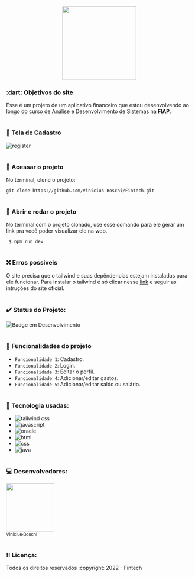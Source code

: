 <div align=center>
  <img src="https://user-images.githubusercontent.com/74377158/173904904-9741274f-3253-4491-a2ca-62fe5235b3c9.png" width=200>
</div>
  
<h3> :dart: Objetivos do site</h3>
Esse é um projeto de um aplicativo financeiro que estou desenvolvendo ao longo do curso de Análise e Desenvolvimento de Sistemas na <strong>FIAP</strong>.
  
# <h3> :pencil: Tela de Cadastro</h3>
![register](https://user-images.githubusercontent.com/74377158/173920167-1eb57b25-acb1-4f58-987c-46ba32356d63.png)

# <h3> :file_folder: Acessar o projeto</h3>
No terminal, clone o projeto:

```
git clone https://github.com/Vinicius-Boschi/Fintech.git
```

# <h3> :wrench: Abrir e rodar o projeto</h3>
No terminal com o projeto clonado, use esse comando para ele gerar um link pra você poder visualizar ele na web.

```
 $ npm run dev
```

# <h3> :x: Erros possíveis </h3>
O site precisa que o tailwind e suas depêndencias estejam instaladas para ele funcionar.
Para instalar o tailwind é só clicar nesse [link](https://tailwindcss.com/docs/installation) e seguir as intruções do site oficial.

# <h3> :heavy_check_mark: Status do Projeto:</h3>
![Badge em Desenvolvimento](http://img.shields.io/static/v1?label=STATUS&message=EM%20DESENVOLVIMENTO&color=GREEN&style=for-the-badge)

# <h3> :hammer: Funcionalidades do projeto</h3>
- `Funcionalidade 1`: Cadastro.
- `Funcionalidade 2`: Login.
- `Funcionalidade 3`: Editar o perfil.
- `Funcionalidade 4`: Adicionar/editar gastos.
- `Funcionalidade 5`: Adicionar/editar saldo ou salário.

# <h3> :notebook_with_decorative_cover: Tecnologia usadas:</h3>

* <img src="https://img.shields.io/badge/Tailwind_CSS-38B2AC?style=for-the-badge&logo=tailwind-css&logoColor=white" alt="tailwind css">
* <img src="https://img.shields.io/badge/JavaScript-F7DF1E?style=for-the-badge&logo=javascript&logoColor=black" alt="javascript"><br>
* <img src="https://img.shields.io/badge/Oracle-F80000?style=for-the-badge&logo=Oracle&logoColor=white" alt="oracle"><br>
* <img src="https://img.shields.io/badge/HTML5-E34F26?style=for-the-badge&logo=html5&logoColor=white" alt="html"><br>
* <img src="https://img.shields.io/badge/CSS3-1572B6?style=for-the-badge&logo=css3&logoColor=white" alt="css"><br>
* <img src="https://img.shields.io/badge/Java-ED8B00?style=for-the-badge&logo=java&logoColor=white" alt="java">

# <h3> :computer: Desenvolvedores:</h3>
[<img src="https://user-images.githubusercontent.com/74377158/173900850-b6afcc77-36a5-4254-b63f-983397918d54.jpg" width=130><br><sub>Vinícius Boschi</sub>](https://github.com/Vinicius-Boschi)

# <h3> :bangbang: Licença:</h3>
<p> Todos os direitos reservados :copyright: 2022 - Fintech